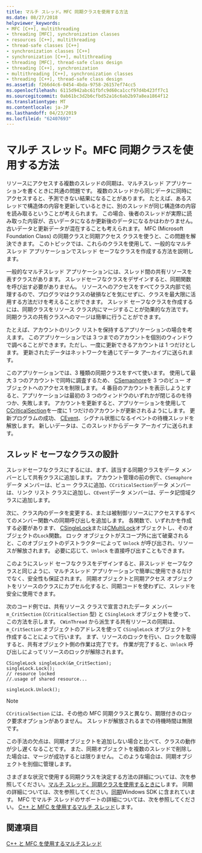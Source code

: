 ```yaml
---
title: マルチ スレッド。MFC 同期クラスを使用する方法
ms.date: 08/27/2018
helpviewer_keywords:
- MFC [C++], multithreading
- threading [MFC], synchronization classes
- resources [C++], multithreading
- thread-safe classes [C++]
- synchronization classes [C++]
- synchronization [C++], multithreading
- threading [MFC], thread-safe class design
- threading [C++], synchronization
- multithreading [C++], synchronization classes
- threading [C++], thread-safe class design
ms.assetid: f266d4c6-0454-4bda-9758-26157ef74cc5
ms.openlocfilehash: 6115d942abc61fbfc9d60ca1ccf97d4b423ff7c1
ms.sourcegitcommit: 0ab61bc3d2b6cfbd52a16c6ab2b97a8ea1864f12
ms.translationtype: MT
ms.contentlocale: ja-JP
ms.lasthandoff: 04/23/2019
ms.locfileid: "62407693"
---
```

# <a name="multithreading-how-to-use-the-mfc-synchronization-classes"></a>マルチ スレッド。MFC 同期クラスを使用する方法

リソースにアクセスする複数のスレッドの同期は、マルチスレッド アプリケーションを書くときに共通の問題です。 複数のスレッドから同じデータに同時にアクセスすると、予測できない結果になることがあります。 たとえば、あるスレッドで構造体の内容を更新しているときに、別のスレッドが同じ構造体の内容を読み取るということが考えられます。 この場合、後者のスレッドが実際に読み取った内容が、古いデータになるか更新後のデータになるかはわかりません。古いデータと更新データが混在することも考えられます。 MFC (Microsoft Foundation Class) の同期クラスと同期アクセス クラスを使うと、この問題を解決できます。 このトピックでは、これらのクラスを使用して、一般的なマルチスレッド アプリケーションでスレッド セーフなクラスを作成する方法を説明します。

一般的なマルチスレッド アプリケーションには、スレッド間の共有リソースを表すクラスがあります。 スレッドセーフなクラスをデザインすると、同期関数を呼び出す必要がありません。 リソースへのアクセスをすべてクラス内部で処理するので、プログラマはクラスの破損などを気にせずに、クラスを最大限に活用する方法だけを考えることができます。 スレッド セーフなクラスを作成するには、同期クラスをリソース クラス内にマージすることが効果的な方法です。 同期クラスの共有クラスへのマージは簡単に行うことができます。

たとえば、アカウントのリンク リストを保持するアプリケーションの場合を考えます。 このアプリケーションでは 3 つまでのアカウントを個別のウィンドウで調べることができます。ただし、一度に更新できるアカウントは 1 つだけとします。 更新されたデータはネットワークを通じてデータ アーカイブに送られます。

このアプリケーションでは、3 種類の同期クラスをすべて使います。 使用して最大 3 つのアカウントで同時に調査するため、 [CSemaphore](../mfc/reference/csemaphore-class.md)を 3 つのビュー オブジェクトへのアクセスを制限します。 4 番目のアカウントを表示しようとすると、アプリケーションは最初の 3 つのウィンドウのいずれかが閉じるのを待つか、失敗します。 アカウントを更新すると、アプリケーションを使用して[CCriticalSection](../mfc/reference/ccriticalsection-class.md)を一度に 1 つだけのアカウントが更新されるようにします。 更新プログラムの成功、 [CEvent](../mfc/reference/cevent-class.md)、シグナル状態になるイベントの待機スレッドを解放します。 新しいデータは、このスレッドからデータ アーカイブに送られます。

##  <a name="_mfc_designing_a_thread.2d.safe_class"></a> スレッド セーフなクラスの設計

スレッドセーフなクラスにするには、まず、該当する同期クラスをデータ メンバーとして共有クラスに追加します。 アカウント管理の前の例で、`CSemaphore`データ メンバーは、ビュー クラスに追加、`CCriticalSection`データ メンバーは、リンク リスト クラスに追加し、`CEvent`データ メンバーは、データ記憶域クラスに追加します。

次に、クラス内のデータを変更する、または被制御リソースにアクセスするすべてのメンバー関数への同期呼び出しを追加します。 各関数で、いずれかを作成する必要があります、 [CSingleLock](../mfc/reference/csinglelock-class.md)または[CMultiLock](../mfc/reference/cmultilock-class.md)オブジェクトし、そのオブジェクトの`Lock`関数。 ロック オブジェクトがスコープ外に出て破棄されると、このオブジェクトのデストラクターによって `Unlock` が呼び出され、リソースが解放されます。 必要に応じて、`Unlock` を直接呼び出すこともできます。

このようにスレッド セーフなクラスをデザインすると、非スレッド セーフなクラスと同じように、マルチスレッド アプリケーションで簡単に使用できるだけでなく、安全性も保証されます。 同期オブジェクトと同期アクセス オブジェクトをリソースのクラスにカプセル化すると、同期コードを使わずに、スレッドを安全に使用できます。

次のコード例では、共有リソース クラスで宣言されたデータ メンバー `m_CritSection` (`CCriticalSection` 型) と `CSingleLock` オブジェクトを使って、この方法を示します。 `CWinThread` から派生する共有リソースの同期は、`m_CritSection` オブジェクトのアドレスを使って `CSingleLock` オブジェクトを作成することによって行います。 まず、リソースのロックを行い、ロックを取得すると、共有オブジェクト側の作業は完了です。 作業が完了すると、`Unlock` 呼び出しによってリソースのロックが解除されます。

```
CSingleLock singleLock(&m_CritSection);
singleLock.Lock();
// resource locked
//.usage of shared resource...

singleLock.Unlock();
```

> [!NOTE]
> `CCriticalSection` には、その他の MFC 同期クラスと異なり、期限付きのロック要求オプションがありません。 スレッドが解放されるまでの待機時間は無限です。

この手法の欠点は、同期オブジェクトを追加しない場合と比べて、クラスの動作が少し遅くなることです。 また、同期オブジェクトを複数のスレッドで削除した場合は、マージが成功するとは限りません。 このような場合は、同期オブジェクトを別個に管理します。

さまざまな状況で使用する同期クラスを決定する方法の詳細については、次を参照してください。[マルチ スレッド。同期クラスを使用するときに](multithreading-when-to-use-the-synchronization-classes.md)します。 同期の詳細については、次を参照してください。[同期](/windows/desktop/Sync/synchronization)Windows SDK に含まれています。 MFC でマルチ スレッドのサポートの詳細については、次を参照してください。 [C++ と MFC を使用するマルチ スレッド](multithreading-with-cpp-and-mfc.md)します。

## <a name="see-also"></a>関連項目

[C++ と MFC を使用するマルチスレッド](multithreading-with-cpp-and-mfc.md)

